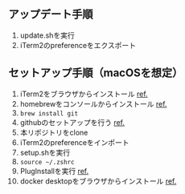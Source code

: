 ## アップデート手順
1. update.shを実行
1. iTerm2のpreferenceをエクスポート

## セットアップ手順（macOSを想定）
1. iTerm2をブラウザからインストール [ref.](https://iterm2.com/)
1. homebrewをコンソールからインストール [ref.](https://brew.sh/)
1. `brew install git`
1. githubのセットアップを行う [ref.](https://docs.github.com/ja/get-started/quickstart/set-up-git)
1. 本リポジトリをclone
1. iTerm2のpreferenceをインポート
1. setup.shを実行
1. `source ~/.zshrc`
1. PlugInstallを実行 [ref.](https://github.com/junegunn/vim-plug)
1. docker desktopをブラウザからインストール [ref.](https://www.docker.com/products/docker-desktop/)
